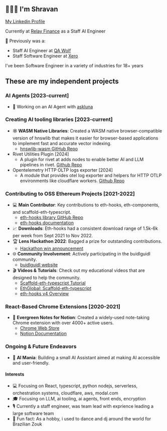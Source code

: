 ## 👨🏽‍💻 I'm Shravan

[My Linkedin Profile](https://www.linkedin.com/in/shravansunder/)

Currently at [Relay Finance](https://relayfi.com/) as a Staff AI Engineer

📇 Previously was a:
 - Staff AI Engineer at [QA Wolf](https://www.qawolf.com/ai)
 - Staff Software Engineer at [Xero](https://www.xero.com/ca/)

I've been Software Engineer in a variety of industries for 18+ years

## These are my independent projects

### AI Agents [2023-current]
- 🦾 Working on an AI Agent with [askluna](https://github.com/askluna)

### Creating AI tooling libraries [2023-current]
- 🕸️ **WASM Native Libraries**: Created a WASM native browser-compatible version of hnswlib that makes it easier for browser-based applications to implement fast and accurate vector indexing.
  - [hnswlib-wasm GitHub Repo](https://github.com/ShravanSunder/hnswlib-wasm)
- Rivet Utilities Plugin [2024]
  - A plugin for rivet at adds nodes to enable better AI and LLM pipelines in rivet. [Github Repo](https://github.com/ShravanSunder/rivet-utilities-plugin)
- Opentelemetry HTTP OLTP logs exporter [2024]
  - A module that provides otel log exporter and helpers for HTTP OTLP environments like cloudflare workers.  [Github Repo](https://github.com/askluna/exporter-logs-otlp-http-workers)

### Contributing to OSS Ethereum Projects [2021-2022]
- 💻 **Main Contributor**: Key contributions to eth-hooks, eth-components, and scaffold-eth-typescript.
  - [eth-hooks library GitHub Repo](https://github.com/scaffold-eth/eth-ui/tree/next/packages/eth-hooks)
  - [eth-hooks documentation](https://scaffold-eth.github.io/eth-ui/) 
- 📈 **Downloads**: Eth-hooks had a consistent download range of 1.5k-6k per week from Sept 2021 to Nov 2022.
- 🏆 **Lens Hackathon 2022**: Bagged a prize for outstanding contributions. 
  - [Hackathon win announcement](https://twitter.com/LensProtocol/status/1509220705061199884)
- 🌐 **Community Involvement**: Actively participating in the buidlguidl community.
  - [buidlguidl website](https://buidlguidl.com/)
- 🎬 **Videos & Tutorials**: Check out my educational videos that are designed to help the community.
  - [Scaffold-eth-typescript Tutorial](https://www.youtube.com/watch?v=bEd6wV2H28g)
  - [EthGlobal: Scaffold-eth-typescript](https://www.youtube.com/watch?v=a7W9nTX8qLk&t=5s)
  - [eth-hooks v4 Overview](https://www.youtube.com/watch?v=STxAdE8wQwY)

### React-Based Chrome Extensions [2020-2021]
- 📝 **Evergreen Notes for Notion**: Created a widely-used note-taking Chrome extension with over 4000+ active users.
  - [Chrome Web Store](https://chrome.google.com/webstore/detail/evergreen-notes-for-notio/chhpogndpjcgjbnbcodhdnilklfanmfh)
  - [Notion Documentation](https://www.notion.so/shravansunder/Evergreen-Notes-For-Notion-e35e6ed4dd5a45b19bf2de2bb86b1a7e)

### Ongoing & Future Endeavors
- 🚀 **AI Mania**: Building a small AI Assistant aimed at making AI accessible and user-friendly.

#### Interests
- 💻 Focusing on React, typescript, python nodejs, serverless, orchestration systems, cloudflare, aws, modal.com
- 🎓 Focusing on LLM, ai tooling, ai agents, front ends, encryption
- 🎙 Currently a staff engineer, was team lead with exprience leading a large software team
- 🕺 Fun fact: As a hobby, i used to dance and dj around the world for Brazilian Zouk

